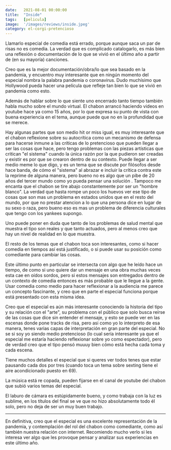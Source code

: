 ```yaml
---
date:   2021-08-01 00:00:00
title:  "Inside"
tags:   [pelicula]
image:  '/images/reviews/inside.jpeg'
category: el-corgi-pretencioso
---
```

Llamarlo especial de comedia está errado, porque aunque saca un par de risas no es comedia. La verdad que es complicado catalogarlo, es más bien una reflexión o documentación de lo que se vivió en el último año a partir de (en su mayoría) canciones.

Creo que es la mejor documentación/obra/lo que sea basado en la pandemia, y encuentro muy interesante que en ningún momento del especial nombra la palabra pandemia o coronavirus. Dudo muchísimo que Hollywood pueda hacer una película que refleje tan bien lo que se vivió en pandemia como esto.

Además de hablar sobre lo que siente uno encerrado tanto tiempo también habla mucho sobre el mundo virtual. El chabon arrancó haciendo videos en youtube hace ya como 15 años, por lo que expresa su punto de vista con buena experiencia en el tema, aunque puede que no en la profundidad que se merece.

Hay algunas partes que son medio hit or miss igual, es muy interesante que el chabon reflexione sobre su autocrítica como un mecanismo de defensa para hacerse inmune a las críticas de lo pretencioso que pueden llegar a ser las cosas que hace, pero tengo problemas con las piezas artísticas que critican "el sistema" cuando la única razón por la que pudieron ser creadas y existir es por que se crearon dentro de su contexto. Puede llegar a ser medio meme lo que digo, y es un tema que se discute por filósofos desde hace banda, de cómo el "sistema" al abrazar e incluir la crítica contra este la reprime de alguna manera, pero bueno no es algo que un pibe de 20 años del tercer mundo como yo pueda pensar una solución . Tampoco me encanta que el chabon se tire abajo constantemente por ser un "hombre blanco". La verdad que hasta rompe un poco los huevos ver ese tipo de cosas que son mas un problema en estados unidos que en el resto del mundo, por que no prestar atencion a lo que una persona dice en lugar de su sexo o raza, pero bueno eso es mas un problema de diferencia culturales que tengo con los yankees supongo.

Uno puede poner en duda que tanto de los problemas de salud mental que muestra el tipo son reales y que tanto actuados, pero al menos creo que hay un nivel de realidad en lo que muestra.

El resto de los temas que el chabon toca son interesantes, como si hacer comedia en tiempos así está justificado, o si puede usar su posición como comediante para cambiar las cosas.
 
Este último punto en particular se intersecta con algo que he leído hace un tiempo, de como si uno quiere dar un mensaje en una obra muchas veces esta cae en oídos sordos, pero si estos mensajes son entregados dentro de un contexto de comedia entonces es más probable que le llegue a la gente. Usar comedia como medio para hacer reflexionar a la audiencia me parece un concepto fascinante, y creo que en parte el especial funciona porque está presentado con esta misma idea.

Creo que el especial es aún más interesante conociendo la historia del tipo y su relación con el "arte", su problema con el público que solo busca reírse de las cosas que dice sin entender el mensaje, y esto se puede ver en las escenas donde pone tracks de risa, pero asi como yo lo interpreto de esa manera, tenes varias capas de interpretación en gran parte del especial. No se si soy yo siendo medio pretencioso (lo cual sería interesante ya que el especial me estaría haciendo reflexionar sobre yo como espectador), pero de verdad creo que el tipo pensó muuuy bien cómo está hecha cada toma y cada escena.

Tiene muchos detalles el especial que si queres ver todos tenes que estar pausando cada dos por tres (cuando toca un tema sobre sexting tiene el aire acondicionado puesto en 69).

La música está re copada, pueden fijarse en el canal de youtube del chabon que subió varios temas del especial.

El laburo de cámara es estúpidamente bueno, y como trabaja con la luz es sublime, en los títulos del final se ve que no hizo absolutamente todo él solo, pero no deja de ser un muy buen trabajo.

<hr>
 
En definitiva, creo que el especial es una excelente representación de la pandemia, y contemplación del rol del chabon como comediante, como así también nuestra relación con internet. Recomiendo mucho verlo si les interesa ver algo que les provoque pensar y analizar sus experiencias en este último año.
